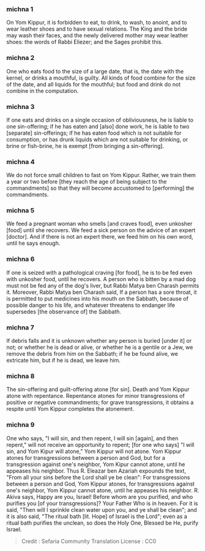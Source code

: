 
### michna 1
On Yom Kippur, it is forbidden to eat, to drink, to wash, to anoint, and to wear leather shoes and to have sexual relations. The King and the bride may wash their faces, and the newly delivered mother may wear leather shoes: the words of Rabbi Eliezer; and the Sages prohibit this.

### michna 2
One who eats food to the size of a large date, that is, the date with the kernel, or drinks a mouthful, is guilty. All kinds of food combine for the size of the date, and all liquids for the mouthful; but food and drink do not combine in the computation.

### michna 3
If one eats and drinks on a single occasion of obliviousness, he is liable to one sin-offering; if he has eaten and [also] done work, he is liable to two [separate] sin-offerings; if he has eaten food which is not suitable for consumption, or has drunk liquids which are not suitable for drinking, or brine or fish-brine, he is exempt [from bringing a sin-offering].

### michna 4
We do not force small children to fast on Yom Kippur. Rather, we train them a year or two before [they reach the age of being subject to the commandments] so that they will become accustomed to [performing] the commandments.

### michna 5
We feed a pregnant woman who smells [and craves food], even unkosher [food] until she recovers. We feed a sick person on the advice of an expert [doctor]. And if there is not an expert there, we feed him on his own word, until he says enough.

### michna 6
If one is seized with a pathological craving [for food], he is to be fed even with unkosher food, until he recovers. A person who is bitten by a mad dog must not be fed any of the dog's liver, but Rabbi Matya ben Charash permits it. Moreover, Rabbi Matya ben Charash said, If a person has a sore throat, it is permitted to put medicines into his mouth on the Sabbath, because of possible danger to his life, and whatever threatens to endanger life supersedes [the observance of] the Sabbath.

### michna 7
If debris falls and it is unknown whether any person is buried [under it] or not; or whether he is dead or alive, or whether he is a gentile or a Jew, we remove the debris from him on the Sabbath; if he be found alive, we extricate him, but if he is dead, we leave him.

### michna 8
The sin-offering and guilt-offering atone [for sin]. Death and Yom Kippur atone with repentance. Repentance atones for minor transgressions of positive or negative commandments; for grave transgressions, it obtains a respite until Yom Kippur completes the atonement.

### michna 9
One who says, "I will sin, and then repent, I will sin [again], and then repent," will not receive an opportunity to repent; [for one who says] "I will sin, and Yom Kipur will atone," Yom Kippur will not atone. Yom Kippur atones for transgressions between a person and God, but for a transgression against one's neighbor, Yom Kipur cannot atone, until he appeases his neighbor. Thus R. Eleazar ben Azariah expounds the text, "From all your sins before the Lord shall ye be clean": For transgressions between a person and God, Yom Kippur atones, for transgressions against one's neighbor, Yom Kippur cannot atone, until he appeases his neighbor. R. Akiva says, Happy are you, Israel! Before whom are you purified, and who purifies you [of your transgressions]? Your Father Who is in heaven. For it is said, "Then will I sprinkle clean water upon you, and ye shall be clean"; and it is also said, "The ‏ritual bath‎ [lit. Hope] of Israel is the Lord"; even as a ritual bath purifies the unclean, so does the Holy One, Blessed be He, purify Israel.

>Credit : Sefaria Community Translation
>License : CC0